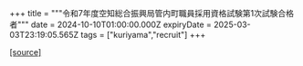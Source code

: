 +++
title = """令和7年度空知総合振興局管内町職員採用資格試験第1次試験合格者"""
date = 2024-10-10T01:00:00.000Z
expiryDate = 2025-03-03T23:19:05.565Z
tags = ["kuriyama","recruit"]
+++


[[source]](https://www.town.kuriyama.hokkaido.jp/site/saiyou/29107.html)
